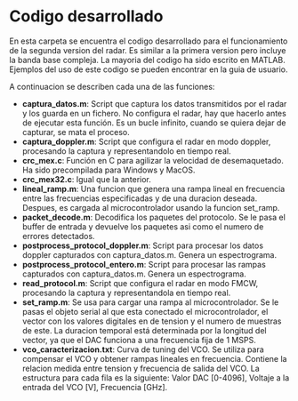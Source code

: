 # Codigo desarrollado
En esta carpeta se encuentra el codigo desarrollado para el funcionamiento de la segunda version del radar. Es similar a la primera version pero incluye la banda base compleja. 
La mayoria del codigo ha sido escrito en MATLAB. Ejemplos del uso de este codigo se pueden encontrar en la guia de usuario.

A continuacion se describen cada una de las funciones:	
- **captura_datos.m**: Script que captura los datos transmitidos por el radar y los guarda en un fichero. No configura el radar, hay que hacerlo antes de ejecutar esta función. Es un bucle infinito, cuando se quiera dejar de capturar, se mata el proceso.	
- **captura_doppler.m**: Script que configura el radar en modo doppler, procesando la captura y representandolo en tiempo real. 	
- **crc_mex.c**: Función en C para agilizar la velocidad de desemaquetado. Ha sido precompilada para Windows y MacOS.
- **crc_mex32.c**: Igual que la anterior.	
- **lineal_ramp.m**: Una funcion que genera una rampa lineal en frecuencia entre las frecuencias especificadas y de una duracion deseada. Despues, es cargada al microcontrolador usando la funcion set_ramp.	
- **packet_decode.m**: Decodifica los paquetes del protocolo. Se le pasa el buffer de entrada y devuelve los paquetes asi como el numero de errores detectados.		
- **postprocess_protocol_doppler.m**: Script para procesar los datos doppler capturados con captura_datos.m. Genera un espectrograma.	
- **postprocess_protocol_entero.m**: Script para procesar las rampas capturados con captura_datos.m. Genera un espectrograma.	
- **read_protocol.m**: Script que configura el radar en modo FMCW, procesando la captura y representandola en tiempo real. 	
- **set_ramp.m**: Se usa para cargar una rampa al microcontrolador. Se le pasas el objeto serial al que esta conectado el microcontrolador, el vector con los valores digitales en de tension y el numero de muestras de este. La duracion temporal está determinada por la longitud del vector, ya que el DAC funciona a una frecuencia fija de 1 MSPS.	
- **vco_caracterizacion.txt**: Curva de tuning del VCO. Se utiliza para compensar el VCO y obtener rampas lineales en frecuencia. Contiene la relacion medida entre tension y frecuencia de salida del VCO. La estructura para cada fila es la siguiente: Valor DAC [0-4096], Voltaje a la entrada del VCO [V], Frecuencia [GHz].	
